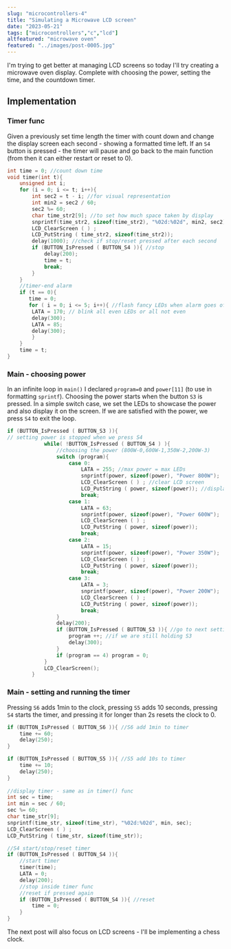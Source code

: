 ```yaml
---
slug: "microcontrollers-4"
title: "Simulating a Microwave LCD screen"
date: "2023-05-21"
tags: ["microcontrollers","c","lcd"]
altfeatured: "microwave oven"
featured: "../images/post-0005.jpg"
---
```


I'm trying to get better at managing LCD screens so today I'll try creating a microwave oven display. Complete with choosing the power, setting the time, and the countdown timer.

## Implementation

### Timer func

Given a previously set time length the timer with count down and change the display screen each second - showing a formatted time left. If an `S4` button is pressed - the timer will pause and go back to the main function (from then it can either restart or reset to 0).

```c
int time = 0; //count down time
void timer(int t){
    unsigned int i;
    for (i = 0; i <= t; i++){
        int sec2 = t - i; //for visual representation
        int min2 = sec2 / 60;
        sec2 %= 60;
        char time_str2[9]; //to set how much space taken by display
        snprintf(time_str2, sizeof(time_str2), "%02d:%02d", min2, sec2);
        LCD_ClearScreen ( ) ;
        LCD_PutString ( time_str2, sizeof(time_str2));
        delay(1000); //check if stop/reset pressed after each second
        if (BUTTON_IsPressed ( BUTTON_S4 )){ //stop
            delay(200);
            time = t;
            break;    
        }
    }
    //timer-end alarm
    if (t == 0){
       time = 0;
       for ( i = 0; i <= 5; i++){ //flash fancy LEDs when alarm goes off
        LATA = 170; // blink all even LEDs or all not even
        delay(300);
        LATA = 85;
        delay(300);
        }  
    }
    time = t;   
}
```

### Main - choosing power

In an infinite loop in `main()` I declared `program=0` and `power[11]` (to use in formatting `sprintf`). Choosing the power starts when the button `S3` is pressed. In a simple switch case, we set the LEDs to showcase the power and also display it on the screen. If we are satisfied with the power, we press `S4` to exit the loop.

```c
if (BUTTON_IsPressed ( BUTTON_S3 )){
// setting power is stopped when we press S4
            while( !BUTTON_IsPressed ( BUTTON_S4 ) ){
                //choosing the power (800W-0,600W-1,350W-2,200W-3)
                switch (program){
                    case 0:
                        LATA = 255; //max power = max LEDs
                        snprintf(power, sizeof(power), "Power 800W");
                        LCD_ClearScreen ( ) ; //clear LCD screen
                        LCD_PutString ( power, sizeof(power)); //display
                        break;
                    case 1:
                        LATA = 63;
                        snprintf(power, sizeof(power), "Power 600W");
                        LCD_ClearScreen ( ) ;
                        LCD_PutString ( power, sizeof(power));
                        break;
                    case 2:
                        LATA = 15;
                        snprintf(power, sizeof(power), "Power 350W");
                        LCD_ClearScreen ( ) ;
                        LCD_PutString ( power, sizeof(power));
                        break;
                    case 3:
                        LATA = 3;
                        snprintf(power, sizeof(power), "Power 200W");
                        LCD_ClearScreen ( ) ;
                        LCD_PutString ( power, sizeof(power));
                        break;
                }
                delay(200);
                if (BUTTON_IsPressed ( BUTTON_S3 )){ //go to next setting
                    program ++; //if we are still holding S3
                    delay(300);
                }
                if (program == 4) program = 0;
            }
            LCD_ClearScreen();
        }
```

### Main - setting and running the timer

Pressing `S6` adds 1min to the clock, pressing `S5` adds 10 seconds, pressing `S4` starts the timer, and pressing it for longer than 2s resets the clock to 0.

```c
if (BUTTON_IsPressed ( BUTTON_S6 )){ //S6 add 1min to timer
    time += 60;
    delay(250);
}

if (BUTTON_IsPressed ( BUTTON_S5 )){ //S5 add 10s to timer
    time += 10;
    delay(250);
}
        
//display timer - same as in timer() func
int sec = time;
int min = sec / 60;
sec %= 60;
char time_str[9];
snprintf(time_str, sizeof(time_str), "%02d:%02d", min, sec);
LCD_ClearScreen ( ) ;
LCD_PutString ( time_str, sizeof(time_str));

//S4 start/stop/reset timer
if (BUTTON_IsPressed ( BUTTON_S4 )){
    //start timer
    timer(time);
    LATA = 0;
    delay(200);
    //stop inside timer func
    //reset if pressed again
    if (BUTTON_IsPressed ( BUTTON_S4 )){ //reset
        time = 0;
    }
}
```

The next post will also focus on LCD screens - I'll be implementing a chess clock.
